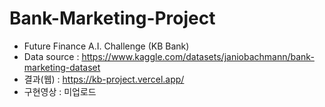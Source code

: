 # Bank-Marketing-Project
- Future Finance A.I. Challenge (KB Bank)
- Data source : https://www.kaggle.com/datasets/janiobachmann/bank-marketing-dataset
- 결과(웹) : https://kb-project.vercel.app/
- 구현영상 : 미업로드 
